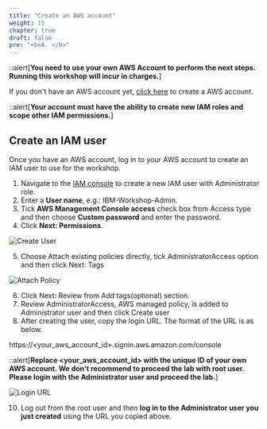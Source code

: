 ```yaml
---
title: "Create an AWS account"
weight: 15
chapter: true
draft: false
pre: "<b>A. </b>"
---
```


<!--- # Create an AWS account --->

::alert[**You need to use your own AWS Account to perform the next steps. Running this workshop will incur in charges.**]

If you don't have an AWS account yet, [click here](https://aws.amazon.com/premiumsupport/knowledge-center/create-and-activate-aws-account/) to create a AWS account.

::alert[**Your account must have the ability to create new IAM roles and scope other IAM permissions.**]

## Create an IAM user

Once you have an AWS account, log in to your AWS account to create an IAM user to use for the workshop.

1. Navigate to the [IAM console](https://console.aws.amazon.com/iam/home#/home) to create a new IAM user with Administrator role.
2. Enter a **User name**, e.g.: IBM-Workshop-Admin.
3. Tick **AWS Management Console access** check box from Access type and then choose **Custom password** and enter the password.
4. Click **Next: Permissions**.

![Create User](/static/images/00_getting_started/create_iam_user.png)

5. Choose Attach existing policies directly, tick AdministratorAccess option and then click Next: Tags 

![Attach Policy](/static/images/00_getting_started/iam_user_policy.png)

6. Click Next: Review from Add tags(optional) section.
7. Review AdministratorAccess, AWS managed policy, is added to Administrator user and then click Create user
8. After creating the user, copy the login URL. The format of the URL is as below.

https://<your_aws_account_id>.signin.aws.amazon.com/console

::alert[**Replace <your_aws_account_id> with the unique ID of your own AWS account. We don't recommend to proceed the lab with root user. Please login with the Administrator user and proceed the lab.**]

![Login URL](/static/images/00_getting_started/iam_user_login.png)

10. Log out from the root user and then **log in to the Administrator user you just created** using the URL you copied above.